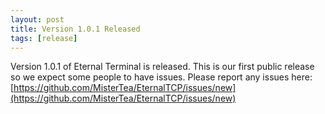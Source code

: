 ```yaml
---
layout: post
title: Version 1.0.1 Released
tags: [release]
---
```


Version 1.0.1 of Eternal Terminal is released.  This is our first public release so we expect some people to have issues.  Please report any issues here: [https://github.com/MisterTea/EternalTCP/issues/new](https://github.com/MisterTea/EternalTCP/issues/new)
